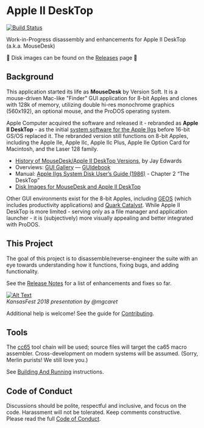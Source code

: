 # Apple II DeskTop

[![Build Status](https://travis-ci.org/a2stuff/a2d.svg?branch=main)](https://travis-ci.org/a2stuff/a2d)

Work-in-Progress disassembly and enhancements for Apple II DeskTop (a.k.a. MouseDesk)

💾 Disk images can be found on the [Releases](https://github.com/a2stuff/a2d/releases) page 💾

## Background

This application started its life as **MouseDesk** by Version Soft. It
is a mouse-driven Mac-like "Finder" GUI application for 8-bit Apples
and clones with 128k of memory, utilizing double hi-res monochrome graphics
(560x192), an optional mouse, and the ProDOS operating system.

Apple Computer acquired the software and released it - rebranded as
**Apple II DeskTop** - as the initial
[system software for the Apple IIgs](http://www.whatisthe2gs.apple2.org.za/system-applications)
before 16-bit GS/OS replaced it. The rebranded version still functions
on 8-bit Apples, including the Apple IIe, Apple IIc, Apple IIc Plus,
Apple IIe Option Card for Macintosh, and the Laser 128 family.

* [History of MouseDesk/Apple II DeskTop Versions](https://mirrors.apple2.org.za/ground.icaen.uiowa.edu/MiscInfo/Misc/mousedesk.info), by Jay Edwards
* Overviews: [GUI Gallery](http://toastytech.com/guis/a2desk.html) &mdash; [GUIdebook](https://guidebookgallery.org/guis/apple2/mousedesk)
* Manual: [Apple IIgs System Disk User’s Guide (1986)](https://mirrors.apple2.org.za/ftp.apple.asimov.net/documentation/misc/Apple%20IIgs%20System%20Disk%20Users%20Guide%20%281986%29.pdf) - Chapter 2 “The DeskTop”
* [Disk Images for MouseDesk and Apple II DeskTop](https://mirrors.apple2.org.za/ftp.apple.asimov.net/images/masters/other_os/gui/)

Other GUI environments exist for the 8-bit Apples, including
[GEOS](http://toastytech.com/guis/a2geos.html) (which includes productivity applications) and
[Quark Catalyst](http://toastytech.com/guis/qcat.html).
While Apple II DeskTop is more limited -
serving only as a file manager and application launcher - it is (subjectively)
more visually appealing and better integrated with ProDOS.

## This Project

The goal of this project is to disassemble/reverse-engineer the suite
with an eye towards understanding how it functions, fixing bugs, and
adding functionality.

See the [Release Notes](RELEASE-NOTES.md) for a list of enhancements and fixes so far.

[![Alt Text](https://img.youtube.com/vi/zbElPj5zaBs/0.jpg)](https://www.youtube.com/watch?v=zbElPj5zaBs)
<br>
_KansasFest 2018 presentation by @mgcaret_

Additional help is welcome! See the guide for [Contributing](CONTRIBUTING.md).

## Tools

The [cc65](http://cc65.github.io/cc65/) tool chain will be used; source files will
target the ca65 macro assembler. Cross-development on modern systems will be assumed.
(Sorry, Merlin purists! We still love you.)

See [Building And Running](docs/Building_And_Running.md) instructions.

## Code of Conduct

Discussions should be polite, respectful and inclusive, and focus on the code.
Harassment will not be tolerated. Keep comments constructive.
Please read the full [Code of Conduct](CODE_OF_CONDUCT.md).
